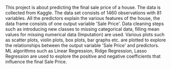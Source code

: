 This project is about predicting the final sale price of a house. The data is collected from Kaggle. The data set consists of 1460 observations with 81 variables. All the predictors explain the various features of the house, the data frame consists of one output variable 'Sale Price'.
Data cleaning steps such as introducing new classes to missing categorical data, filling mean values for missing numerical data (Imputation) are used.
Various plots such as scatter plots, violin plots, box plots, bar graphs etc. are plotted to explore the relationships between the output variable 'Sale Price' and predictors.
ML algorithms such as Linear Regression, Ridge Regression, Lasso Regression are used to explore the positive and negative coefficients that influence the final Sale Price.

